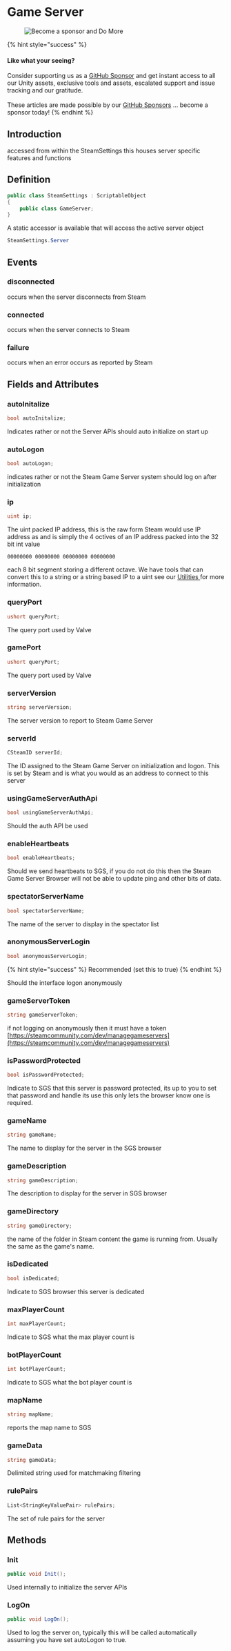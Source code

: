 # Game Server

<figure><img src="../../../../../.gitbook/assets/512x128 Sponsor Banner.png" alt="Become a sponsor and Do More"><figcaption></figcaption></figure>

{% hint style="success" %}
#### Like what your seeing?

Consider supporting us as a [GitHub Sponsor](../../../../../become-a-sponsor.md) and get instant access to all our Unity assets, exclusive tools and assets, escalated support and issue tracking and our gratitude.\
\
These articles are made possible by our [GitHub Sponsors](https://github.com/sponsors/heathen-engineering) ... become a sponsor today!
{% endhint %}

## Introduction

accessed from within the SteamSettings this houses server specific features and functions

## Definition

```csharp
public class SteamSettings : ScriptableObject
{
    public class GameServer;
}
```

A static accessor is available that will access the active server object

```csharp
SteamSettings.Server
```

## Events

### disconnected

occurs when the server disconnects from Steam

### connected

occurs when the server connects to Steam

### failure

occurs when an error occurs as reported by Steam

## Fields and Attributes

### autoInitalize

```csharp
bool autoInitalize;
```

Indicates rather or not the Server APIs should auto initialize on start up

### autoLogon

```csharp
bool autoLogon;
```

indicates rather or not the Steam Game Server system should log on after initialization

### ip

```csharp
uint ip;
```

The uint packed IP address, this is the raw form Steam would use IP address as and is simply the 4 octives of an IP address packed into the 32 bit int value

&#x20;`00000000 00000000 00000000 00000000`&#x20;

each 8 bit segment storing a different octave. We have tools that can convert this to a string or a string based IP to a uint see our [Utilities ](../../../api/utilities.md)for more information.

### queryPort

```csharp
ushort queryPort;
```

The query port used by Valve

### gamePort

```csharp
ushort queryPort;
```

The query port used by Valve

### serverVersion

```csharp
string serverVersion;
```

The server version to report to Steam Game Server&#x20;

### serverId

```csharp
CSteamID serverId;
```

The ID assigned to the Steam Game Server on initialization and logon. This is set by Steam and is what you would as an address to connect to this server

### usingGameServerAuthApi

```csharp
bool usingGameServerAuthApi;
```

Should the auth API be used

### enableHeartbeats

```csharp
bool enableHeartbeats;
```

Should we send heartbeats to SGS, if you do not do this then the Steam Game Server Browser will not be able to update ping and other bits of data.

### spectatorServerName

```csharp
bool spectatorServerName;
```

The name of the server to display in the spectator list

### anonymousServerLogin

```csharp
bool anonymousServerLogin;
```

{% hint style="success" %}
Recommended (set this to true)
{% endhint %}

Should the interface logon anonymously

### gameServerToken

```csharp
string gameServerToken;
```

if not logging on anonymously then it must have a token [https://steamcommunity.com/dev/managegameservers](https://steamcommunity.com/dev/managegameservers)

### isPasswordProtected

```csharp
bool isPasswordProtected;
```

Indicate to SGS that this server is password protected, its up to you to set that password and handle its use this only lets the browser know one is required.

### gameName

```csharp
string gameName;
```

The name to display for the server in the SGS browser

### gameDescription

```csharp
string gameDescription;
```

The description to display for the server in SGS browser

### gameDirectory

```csharp
string gameDirectory;
```

the name of the folder in Steam content the game is running from. Usually the same as the game's name.

### isDedicated

```csharp
bool isDedicated;
```

Indicate to SGS browser this server is dedicated

### maxPlayerCount

```csharp
int maxPlayerCount;
```

Indicate to SGS what the max player count is

### botPlayerCount

```csharp
int botPlayerCount;
```

Indicate to SGS what the bot player count is

### mapName

```csharp
string mapName;
```

reports the map name to SGS

### gameData

```csharp
string gameData;
```

Delimited string used for matchmaking filtering

### rulePairs

```csharp
List<StringKeyValuePair> rulePairs;
```

The set of rule pairs for the server

## Methods

### Init

```csharp
public void Init();
```

Used internally to initialize the server APIs

### LogOn

```csharp
public void LogOn();
```

Used to log the server on, typically this will be called automatically assuming you have set autoLogon to true.
